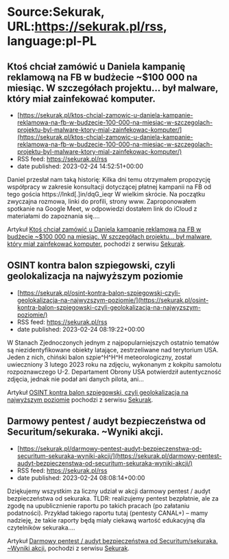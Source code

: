 # Source:Sekurak, URL:https://sekurak.pl/rss, language:pl-PL

## Ktoś chciał zamówić u Daniela kampanię reklamową na FB w budżecie ~$100 000 na miesiąc. W szczegółach projektu… był malware, który miał zainfekować komputer.
 - [https://sekurak.pl/ktos-chcial-zamowic-u-daniela-kampanie-reklamowa-na-fb-w-budzecie-100-000-na-miesiac-w-szczegolach-projektu-byl-malware-ktory-mial-zainfekowac-komputer/](https://sekurak.pl/ktos-chcial-zamowic-u-daniela-kampanie-reklamowa-na-fb-w-budzecie-100-000-na-miesiac-w-szczegolach-projektu-byl-malware-ktory-mial-zainfekowac-komputer/)
 - RSS feed: https://sekurak.pl/rss
 - date published: 2023-02-24 14:52:51+00:00

<p>Daniel przesłał nam taką historię: Kilka dni temu otrzymałem propozycję współpracy w zakresie konsultacji dotyczącej płatnej kampanii na FB od tego gościa&#160;https://lnkd[.]in/dqG_ieqr W wielkim skrócie. Na początku zwyczajna rozmowa, linki do profili, strony www. Zaproponowałem spotkanie na Google Meet, w odpowiedzi dostałem link do iCloud z materiałami do zapoznania się....</p>
<p>Artykuł <a href="https://sekurak.pl/ktos-chcial-zamowic-u-daniela-kampanie-reklamowa-na-fb-w-budzecie-100-000-na-miesiac-w-szczegolach-projektu-byl-malware-ktory-mial-zainfekowac-komputer/" rel="nofollow">Ktoś chciał zamówić u Daniela kampanię reklamową na FB w budżecie ~$100 000 na miesiąc. W szczegółach projektu&#8230; był malware, który miał zainfekować komputer.</a> pochodzi z serwisu <a href="https://sekurak.pl" rel="nofollow">Sekurak</a>.</p>

## OSINT kontra balon szpiegowski, czyli geolokalizacja na najwyższym poziomie
 - [https://sekurak.pl/osint-kontra-balon-szpiegowski-czyli-geolokalizacja-na-najwyzszym-poziomie/](https://sekurak.pl/osint-kontra-balon-szpiegowski-czyli-geolokalizacja-na-najwyzszym-poziomie/)
 - RSS feed: https://sekurak.pl/rss
 - date published: 2023-02-24 08:19:22+00:00

<p>W Stanach Zjednoczonych jednym z najpopularniejszych ostatnio tematów są niezidentyfikowane obiekty latające, zestrzeliwane nad terytorium USA. Jeden z nich, chiński balon szpie^H^H^H meteorologiczny, został uwieczniony 3 lutego 2023 roku na zdjęciu, wykonanym z kokpitu samolotu rozpoznawczego U-2. Departament Obrony USA potwierdził autentyczność zdjęcia, jednak nie podał ani danych pilota, ani...</p>
<p>Artykuł <a href="https://sekurak.pl/osint-kontra-balon-szpiegowski-czyli-geolokalizacja-na-najwyzszym-poziomie/" rel="nofollow">OSINT kontra balon szpiegowski, czyli geolokalizacja na najwyższym poziomie</a> pochodzi z serwisu <a href="https://sekurak.pl" rel="nofollow">Sekurak</a>.</p>

## Darmowy pentest / audyt bezpieczeństwa od Securitum/sekuraka. ~Wyniki akcji.
 - [https://sekurak.pl/darmowy-pentest-audyt-bezpieczenstwa-od-securitum-sekuraka-wyniki-akcji/](https://sekurak.pl/darmowy-pentest-audyt-bezpieczenstwa-od-securitum-sekuraka-wyniki-akcji/)
 - RSS feed: https://sekurak.pl/rss
 - date published: 2023-02-24 08:08:14+00:00

<p>Dziękujemy wszystkim za liczny udział w akcji darmowy pentest / audyt bezpieczeństwa od sekuraka. TLDR: realizujemy pentest bezpłatnie, ale za zgodę na upublicznienie raportu po takich pracach (po załataniu podatności). Przykład takiego raportu tutaj (pentesty CANAL+) &#8211; mamy nadzieję, że takie raporty będą miały ciekawą wartość edukacyjną dla czytelników sekuraka....</p>
<p>Artykuł <a href="https://sekurak.pl/darmowy-pentest-audyt-bezpieczenstwa-od-securitum-sekuraka-wyniki-akcji/" rel="nofollow">Darmowy pentest / audyt bezpieczeństwa od Securitum/sekuraka. ~Wyniki akcji.</a> pochodzi z serwisu <a href="https://sekurak.pl" rel="nofollow">Sekurak</a>.</p>


